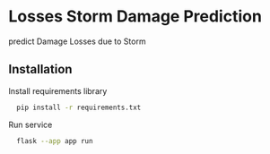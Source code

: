 # Losses Storm Damage Prediction

predict Damage Losses due to Storm

## Installation

Install requirements library

```bash
  pip install -r requirements.txt
```

Run service

```bash
  flask --app app run
```
